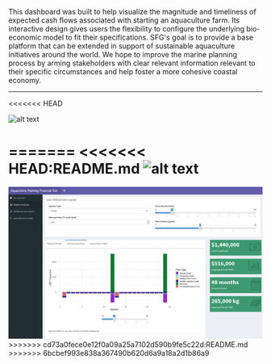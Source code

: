 This dashboard was built to help visualize the magnitude and timeliness of expected cash flows associated with starting an aquaculture farm. Its interactive design gives users the flexibility to configure the underlying bio-economic model to fit their specifications. SFG's goal is to provide a base platform that can be extended in support of sustainable aquaculture initiatives around the world. We hope to improve the marine planning process by arming stakeholders with clear relevant information relevant to their specific circumstances and help foster a more cohesive coastal economy. 

***

<<<<<<< HEAD

![alt text](https://github.com/SFG-UCSB/aqua-finance-dashboard/blob/master/dashboard/Screenshots/fullDashboard.PNG}) 

=======
<<<<<<< HEAD:README.md
![alt text](https://github.com/SFG-UCSB/aqua-finance-dashboard/blob/master/dashboard/Screenshots/fullDashboard.PNG}) 
=======
<img src="dashboard/Screenshots/fullDashboard.png" alt="Dashboard Full Capture" style = "align:middle; max-width:100%" > 
>>>>>>> cd73a0fece0e12f0a09a25a7102d590b9fe5c22d:README.md
>>>>>>> 6bcbef993e838a367490b620d6a9a18a2d1b86a9
